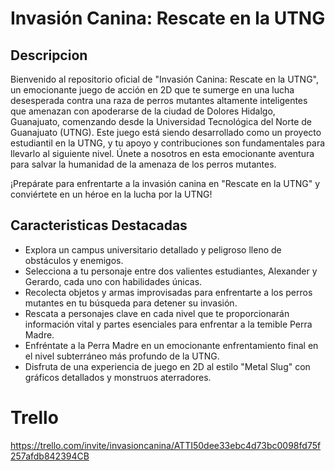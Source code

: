 # Invasión Canina: Rescate en la UTNG

## Descripcion
Bienvenido al repositorio oficial de "Invasión Canina: Rescate en la UTNG", un emocionante juego de acción en 2D que te sumerge en una lucha desesperada contra una raza de perros mutantes altamente inteligentes que amenazan con apoderarse de la ciudad de Dolores Hidalgo, Guanajuato, comenzando desde la Universidad Tecnológica del Norte de Guanajuato (UTNG).
Este juego está siendo desarrollado como un proyecto estudiantil en la UTNG, y tu apoyo y contribuciones son fundamentales para llevarlo al siguiente nivel. Únete a nosotros en esta emocionante aventura para salvar la humanidad de la amenaza de los perros mutantes.

¡Prepárate para enfrentarte a la invasión canina en "Rescate en la UTNG" y conviértete en un héroe en la lucha por la UTNG!

## Caracteristicas Destacadas
- Explora un campus universitario detallado y peligroso lleno de obstáculos y enemigos.
- Selecciona a tu personaje entre dos valientes estudiantes, Alexander y Gerardo, cada uno con habilidades únicas.
- Recolecta objetos y armas improvisadas para enfrentarte a los perros mutantes en tu búsqueda para detener su invasión.
- Rescata a personajes clave en cada nivel que te proporcionarán información vital y partes esenciales para enfrentar a la temible Perra Madre.
- Enfréntate a la Perra Madre en un emocionante enfrentamiento final en el nivel subterráneo más profundo de la UTNG.
- Disfruta de una experiencia de juego en 2D al estilo "Metal Slug" con gráficos detallados y monstruos aterradores.

# Trello
https://trello.com/invite/invasioncanina/ATTI50dee33ebc4d73bc0098fd75f257afdb842394CB
